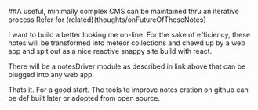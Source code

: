 ##A useful, minimally complex CMS can be maintained thru an iterative process
Refer for (related){thoughts/onFutureOfTheseNotes}

I want to build a better looking me on-line. For the sake of efficiency, these notes will be transformed into meteor collections and chewd up by a web app and spit out as a nice reactive snappy site build with react.

There will be a notesDriver module as described in link above that can be plugged into any web app. 

Thats it. For a good start. The tools to improve notes cration on github can be def built later or adopted from open source.